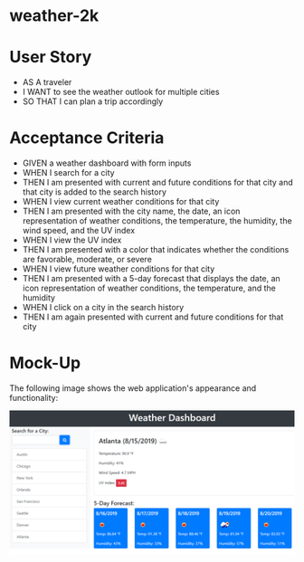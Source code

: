 # weather-2k

# User Story
* AS A traveler
* I WANT to see the weather outlook for multiple cities
* SO THAT I can plan a trip accordingly

# Acceptance Criteria
* GIVEN a weather dashboard with form inputs
* WHEN I search for a city
* THEN I am presented with current and future conditions for that city and that city is added to the search history
* WHEN I view current weather conditions for that city
* THEN I am presented with the city name, the date, an icon representation of weather conditions, the temperature, the humidity, the wind speed, and the UV index
* WHEN I view the UV index
* THEN I am presented with a color that indicates whether the conditions are favorable, moderate, or severe
* WHEN I view future weather conditions for that city
* THEN I am presented with a 5-day forecast that displays the date, an icon representation of weather conditions, the temperature, and the humidity
* WHEN I click on a city in the search history
* THEN I am again presented with current and future conditions for that city

# Mock-Up
The following image shows the web application's appearance and functionality:

<img src='./assets/images/06-server-side-apis-homework-demo.png' alt='Still image of the weather app' />